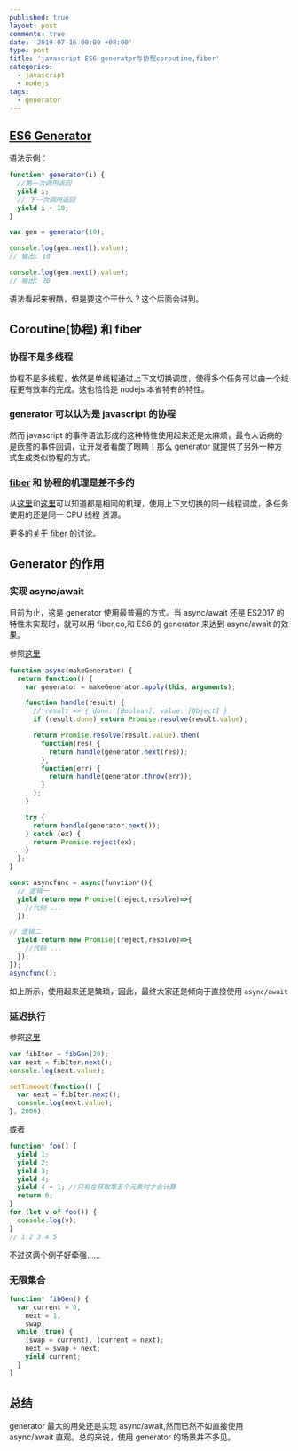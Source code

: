```yaml
---
published: true
layout: post
comments: true
date: '2019-07-16 00:00 +08:00'
type: post
title: 'javascript ES6 generator与协程coroutine,fiber'
categories:
  - javascript
  - nodejs
tags:
  - generator
---
```


## [ES6 Generator](https://developer.mozilla.org/en-US/docs/Web/JavaScript/Reference/Statements/function*)

语法示例：

```javascript
function* generator(i) {
  //第一次调用返回
  yield i;
  // 下一次调用返回
  yield i + 10;
}

var gen = generator(10);

console.log(gen.next().value);
// 输出: 10

console.log(gen.next().value);
// 输出: 20
```

语法看起来很酷，但是要这个干什么？这个后面会讲到。

## Coroutine(协程) 和 fiber

### 协程不是多线程

协程不是多线程，依然是单线程通过上下文切换调度，使得多个任务可以由一个线程更有效率的完成。这也恰恰是 nodejs 本省特有的特性。

### generator 可以认为是 javascript 的协程

然而 javascript 的事件语法形成的这种特性使用起来还是太麻烦，最令人诟病的是嵌套的事件回调，让开发者看酸了眼睛！那么 generator 就提供了另外一种方式生成类似协程的方式。

### [fiber](https://github.com/laverdet/node-fibers) 和 协程的机理是差不多的

从[这里](https://stackoverflow.com/questions/42983095/coroutine-vs-fiber-difference-clarification)和[这里](http://www.open-std.org/jtc1/sc22/wg21/docs/papers/2014/n4024.pdf)可以知道都是相同的机理，使用上下文切换的同一线程调度，多任务使用的还是同一 CPU 线程 资源。

更多的[关于 fiber 的讨论](https://stackoverflow.com/questions/796217/what-is-the-difference-between-a-thread-and-a-fiber)。

## Generator 的作用

### 实现 async/await

目前为止，这是 generator 使用最普遍的方式。当 async/await 还是 ES2017 的特性未实现时，就可以用 fiber,co,和 ES6 的 generator 来达到 async/await 的效果。

参照[这里](https://www.promisejs.org/generators/)

```javascript
function async(makeGenerator) {
  return function() {
    var generator = makeGenerator.apply(this, arguments);

    function handle(result) {
      // result => { done: [Boolean], value: [Object] }
      if (result.done) return Promise.resolve(result.value);

      return Promise.resolve(result.value).then(
        function(res) {
          return handle(generator.next(res));
        },
        function(err) {
          return handle(generator.throw(err));
        }
      );
    }

    try {
      return handle(generator.next());
    } catch (ex) {
      return Promise.reject(ex);
    }
  };
}

const asyncfunc = async(funvtion*(){
  // 逻辑一
  yield return new Promise((reject,resolve)=>{
    //代码 ...
  });

// 逻辑二
  yield return new Promise((reject,resolve)=>{
    //代码 ...
  });
});
asyncfunc();
```

如上所示，使用起来还是繁琐，因此，最终大家还是倾向于直接使用 `async/await`

### 延迟执行

参照[这里](https://strongloop.com/strongblog/how-to-generators-node-js-yield-use-cases/)

```javascript
var fibIter = fibGen(20);
var next = fibIter.next();
console.log(next.value);

setTimeout(function() {
  var next = fibIter.next();
  console.log(next.value);
}, 2000);
```

或者

```javascript
function* foo() {
  yield 1;
  yield 2;
  yield 3;
  yield 4;
  yield 4 + 1; //只有在获取第五个元素时才会计算
  return 6;
}
for (let v of foo()) {
  console.log(v);
}
// 1 2 3 4 5
```

不过这两个例子好牵强……

### 无限集合

```javascript
function* fibGen() {
  var current = 0,
    next = 1,
    swap;
  while (true) {
    (swap = current), (current = next);
    next = swap + next;
    yield current;
  }
}
```

## 总结

generator 最大的用处还是实现 async/await,然而已然不如直接使用 async/await 直观。总的来说，使用 generator 的场景并不多见。
